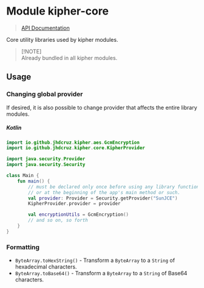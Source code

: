 # Module kipher-core

> [API Documentation](https://kipher-core.pages.dev)

Core utility libraries used by kipher modules.

> [!NOTE]\
> Already bundled in all kipher modules.

## Usage

### Changing global provider

If desired, it is also possible to change provider that affects the entire library
modules.

##### Kotlin

```kotlin
import io.github.jhdcruz.kipher.aes.GcmEncryption
import io.github.jhdcruz.kipher.core.KipherProvider

import java.security.Provider
import java.security.Security

class Main {
    fun main() {
        // must be declared only once before using any library functions
        // or at the beginning of the app's main method or such.
        val provider: Provider = Security.getProvider("SunJCE")
        KipherProvider.provider = provider

        val encryptionUtils = GcmEncryption()
        // and so on, so forth
    }
}
```

### Formatting

- `ByteArray.toHexString()` - Transform a `ByteArray` to a `String` of hexadecimal characters.
- `ByteArray.toBase64()` - Transform a `ByteArray` to a `String` of Base64 characters.
